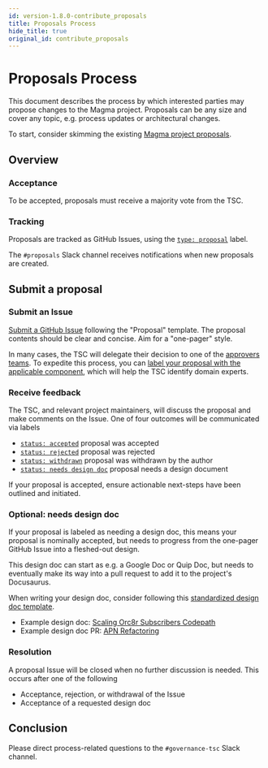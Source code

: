 ```yaml
---
id: version-1.8.0-contribute_proposals
title: Proposals Process
hide_title: true
original_id: contribute_proposals
---
```


# Proposals Process

This document describes the process by which interested parties may propose changes to the Magma project. Proposals can be any size and cover any topic, e.g. process updates or architectural changes.

To start, consider skimming the existing [Magma project proposals](https://github.com/magma/magma/issues?q=is%3Aissue+label%3A%22type%3A+proposal%22+).

## Overview

### Acceptance

To be accepted, proposals must receive a majority vote from the TSC.

### Tracking

Proposals are tracked as GitHub Issues, using the [`type: proposal`](https://github.com/magma/magma/issues?q=is%3Aissue+label%3A%22type%3A+proposal%22+) label.

The `#proposals` Slack channel receives notifications when new proposals are created.

## Submit a proposal

### Submit an Issue

[Submit a GitHub Issue](https://github.com/magma/magma/issues/new/choose) following the "Proposal" template. The proposal contents should be clear and concise. Aim for a "one-pager" style.

In many cases, the TSC will delegate their decision to one of the [approvers teams](https://github.com/orgs/magma/teams?query=approvers-). To expedite this process, you can [label your proposal with the applicable component](https://github.com/magma/magma/labels?q=component%3A), which will help the TSC identify domain experts.

### Receive feedback

The TSC, and relevant project maintainers, will discuss the proposal and make comments on the Issue. One of four outcomes will be communicated via labels

- [`status: accepted`](https://github.com/magma/magma/labels/status%3A%20accepted) proposal was accepted
- [`status: rejected`](https://github.com/magma/magma/labels/status%3A%20rejected) proposal was rejected
- [`status: withdrawn`](https://github.com/magma/magma/labels/status%3A%20withdrawn) proposal was withdrawn by the author
- [`status: needs design doc`](https://github.com/magma/magma/labels/status%3A%20needs%20design%20doc) proposal needs a design document

If your proposal is accepted, ensure actionable next-steps have been outlined and initiated.

### Optional: needs design doc

If your proposal is labeled as needing a design doc, this means your proposal is nominally accepted, but needs to progress from the one-pager GitHub Issue into a fleshed-out design.

This design doc can start as e.g. a Google Doc or Quip Doc, but needs to eventually make its way into a pull request to add it to the project's Docusaurus.

When writing your design doc, consider following this [standardized design doc template](https://www.industrialempathy.com/posts/design-docs-at-google/).

- Example design doc: [Scaling Orc8r Subscribers Codepath](https://magma.github.io/magma/docs/next/proposals/p010_subscriber_scaling)
- Example design doc PR: [APN Refactoring](https://github.com/magma/magma/pull/7191)

### Resolution

A proposal Issue will be closed when no further discussion is needed. This occurs after one of the following

- Acceptance, rejection, or withdrawal of the Issue
- Acceptance of a requested design doc

## Conclusion

Please direct process-related questions to the `#governance-tsc` Slack channel.
